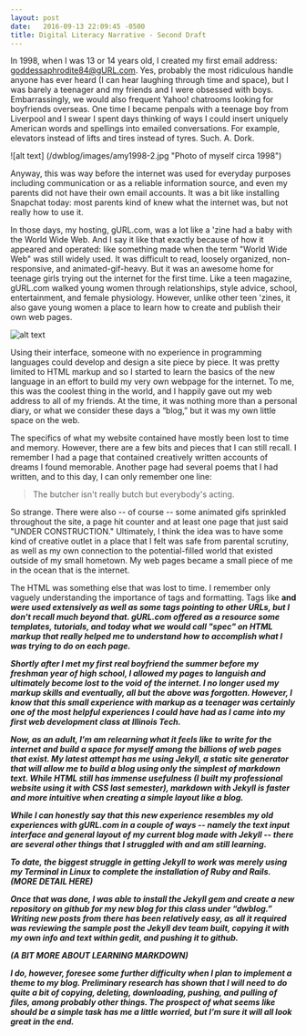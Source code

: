 ```yaml
---
layout: post
date:   2016-09-13 22:09:45 -0500
title: Digital Literacy Narrative - Second Draft
---
```


In 1998, when I was 13 or 14 years old, I created my first email address: goddessaphrodite84@gURL.com. Yes, probably the most ridiculous handle anyone has ever heard (I can hear laughing through time and space), but I was barely a teenager and my friends and I were obsessed with boys. Embarrassingly, we would also frequent Yahoo! chatrooms looking for boyfriends overseas. One time I became penpals with a teenage boy from Liverpool and I swear I spent days thinking of ways I could insert uniquely American words and spellings into emailed conversations. For example, elevators instead of lifts and tires instead of tyres. Such. A. Dork.

![alt text] (/dwblog/images/amy1998-2.jpg "Photo of myself circa 1998")

Anyway, this was way before the internet was used for everyday purposes including communication or as a reliable information source, and even my parents did not have their own email accounts.  It was a bit like installing Snapchat today: most parents kind of knew what the internet was, but not really how to use it.

In those days, my hosting, gURL.com, was a lot like a 'zine had a baby with the World Wide Web. And I say it like that exactly because of how it appeared and operated: like something made when the term "World Wide Web" was still widely used. It was difficult to read, loosely organized, non-responsive, and animated-gif-heavy.  But it was an awesome home for teenage girls trying out the internet for the first time. Like a teen magazine, gURL.com walked young women through relationships, style advice, school, entertainment, and female physiology. However, unlike other teen 'zines, it also gave young women a place to learn how to create and publish their own web pages.

![alt text](/dwblog/images/gURL_Hompage_2000.PNG "Screenshot of the gURL.com homepage in 2000")

Using their interface, someone with no experience in programming languages could develop and design a site piece by piece. It was pretty limited to HTML markup and so I started to learn the basics of the new language in an effort to build my very own webpage for the internet. To me, this was the coolest thing in the world, and I happily gave out my web address to all of my friends. At the time, it was nothing more than a personal diary, or what we consider these days a “blog,” but it was my own little space on the web.

The specifics of what my website contained have mostly been lost to time and memory. However, there are a few bits and pieces that I can still recall. I remember I had a page that contained creatively written accounts of dreams I found memorable. Another page had several poems that I had written, and to this day, I can only remember one line:

>The butcher isn't really butch
>but everybody's acting.

So strange. There were also -- of course -- some animated gifs sprinkled throughout the site, a page hit counter and at least one page that just said "UNDER CONSTRUCTION." Ultimately, I think the idea was to have some kind of creative outlet in a place that I felt was safe from parental scrutiny, as well as my own connection to the potential-filled world that existed outside of my small hometown.  My web pages became a small piece of me in the ocean that is the internet.

The HTML was something else that was lost to time. I remember only vaguely understanding the importance of tags and formatting. Tags like <b> and <i> were used extensively as well as some tags pointing to other URLs, but I don't recall much beyond that.  gURL.com offered as a resource some templates, tutorials, and today what we would call "spec" on HTML markup that really helped me to understand how to accomplish what I was trying to do on each page.

Shortly after I met my first real boyfriend the summer before my freshman year of high school, I allowed my pages to languish and ultimately become lost to the void of the internet. I no longer used my markup skills and eventually, all but the above was forgotten. However, I know that this small experience with markup as a teenager was certainly one of the most helpful experiences I could have had as I came into my first web development class at Illinois Tech.

Now, as an adult, I’m am relearning what it feels like to write for the internet and build a space for myself among the billions of web pages that exist. My latest attempt has me using Jekyll, a static site generator that will allow me to build a blog using only the simplest of markdown text. While HTML still has immense usefulness (I built my professional website using it with CSS last semester), markdown with Jekyll is faster and more intuitive when creating a simple layout like a blog.

While I can honestly say that this new experience resembles my old experiences with gURL.com in a couple of ways -- namely the text input interface and general layout of my current blog made with Jekyll -- there are several other things that I struggled with and am still learning.

To date, the biggest struggle in getting Jekyll to work was merely using my Terminal in Linux to complete the installation of Ruby and Rails. (MORE DETAIL HERE) 

Once that was done, I was able to install the Jekyll gem and create a new repository on github for my new blog for this class under “dwblog.” Writing new posts from there has been relatively easy, as all it required was reviewing the sample post the Jekyll dev team built, copying it with my own info and text within gedit, and pushing it to github. 

(A BIT MORE ABOUT LEARNING MARKDOWN)

I do, however, foresee some further difficulty when I plan to implement a theme to my blog. Preliminary research has shown that I will need to do quite a bit of copying, deleting, downloading, pushing, and pulling of files, among probably other things. The prospect of what seems like should be a simple task has me a little worried, but I’m sure it will all look great in the end.


